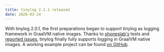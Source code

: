 ```yaml
---
title: tinylog 2.1.1 released
date: 2020-03-24
---
```


With tinylog 2.0.1, the first preparations began to support tinylog as logging framework in GraalVM native images. Thanks to [shoneslab's](https://github.com/shoneslab) tests and [reported issues](https://github.com/tinylog-org/tinylog/issues/145), tinylog finally fully supports logging in GraalVM native images. A working example project can be found [on GitHub](https://github.com/tinylog-org/tinylog-graal-example).
